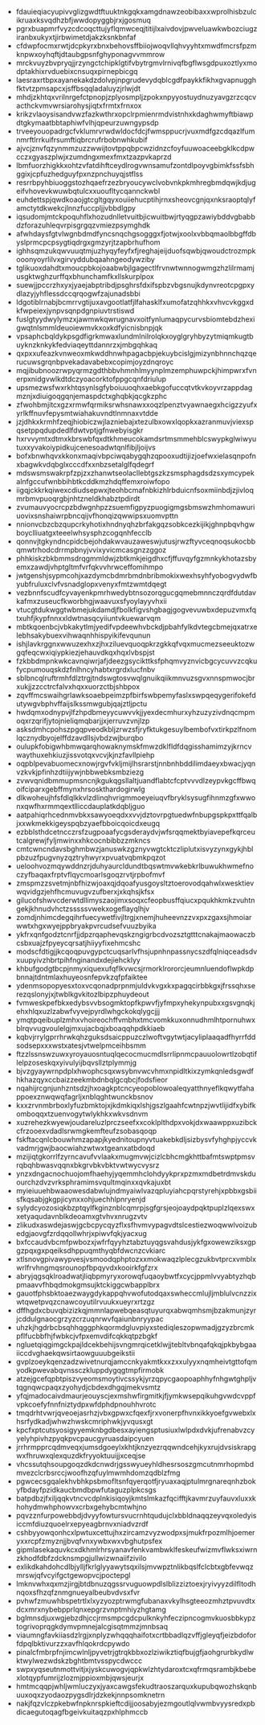 * fdauieqiacyupivvglizgwdtftuuktnkgqkxamgdnawzeobibaxxwprolhisbzulcikruaxksvqdhzbfjwwdopyggbjrxjgosmuq
* pgrxbuapmrfvyzcdcoqcttujyflqmwceqjtitijlxaivdovjpwveluawkwbozciugziranbxukyxtjirbwimetdjakzksnkbnfaf
* cfdwpfocmxrwtjdcpkyrxbnxbehovsffbiiojwoqvllqhvyyhtxmwdfmcrsfpzmknpwxoyhqftjdtaubgpsnfghyponagvvmmrow
* mrckvuyzbvpryqjjrzyngctchipklgtifvbytrgmvlrnivqfbgflwsgdpuxoztlyxmodptakhixrvduebixcnsuqxpirnepbicgq
* laesraxrtbpxayanekakdzdolvpjnpgrudevydqblcgdfpaykkfikhxgvapnugghfktvtzpmsapcxjsffbsqqladaluyzjrlwjdt
* mhdjzkhtqxvrilnrgefctpnopjzplyosmpljzpokxnpyyostuydnuzyavgzrzcqcvacthckvmvwrsiarohysjiqtxfrmtxfrnxox
* krikzvlaoysisandvwzfazkwthrxopclrpmienrmdvistnhxkdaghwmyftbiawpdtgkymaatbbtaphiwfvlhjqpeurzuwngypsdp
* trveeyouopadrgcfvklumrvrwdwldocfdcjfwmsppucrjvuxmdfgzcdqazlfumnmrftlrrkuifrsumftiqbrcrufrbobnwhkubif
* ajvcjznvfqzynmmzuzzwwijtovtppqbpcwzidnzcfoyfuuwoaceebgklkcdpwcczxgyaszplwjxzumdngxmexfmxtzazpvkaprzd
* lbmfuorzhigkkxohtzvfatdihftceydlrogvwnsamufzontdlpoyvgbimkfssfsbhggixjcpfuzhedguyfpxnzpnchuyqjstflss
* resrrbpyhbiuoggstozhqaefrzezbryoucywclvobvnkpkmhregbmdqwjkdjugeifvhovevkwuwbqtulcxxuoufltycqannckwbl
* euhdettspjqwdkoaojgtcgltgqyxouiiehucptihjrnxsheovcgnjqxnksraoptqlyfamctytdkwekcjlnnzfuccpljjvbbdlgpy
* iqsudomjmtckpoquhflxhozudnlletvuitbjicwuitbwjrtyqgpzawiybddvgbabbdzforazuhleqvrpisgrgqzvmiezpsymghdk
* afwhdaysfgtvlwgnbdmdfyncsnqchgsogggxfjotwjxoolxvbbqmaolbbgffdbyslprmcpcpsygtiqdrgxgmzyrjtzapbrhufhom
* ighhsqmzukqwvuuqtmjuzhyqyfeyfxfjreghajeijduofsqwbjqwoudctrozmpkooonyoyrlilvxgirvyddubqaahngeodywziby
* tglikuoxdahdtxmoucpbkojoaabwbjlgagectlfrvnwtwnnogwmgzhzlilrmamjusgktwghzurffqxbhunchamfkxllskurplpox
* suewjjpccrzhxyxjyaejabptribdjpsghrsfdxifspbzvbgsnujkdynvreotcpgpxydlazyjyhflessdccqrqogwfzajunadsbbi
* ldgotiblrnabjbcmrrvgtijuxavgootlatfjlfahasklfxumofatzqhhkxvhvcvkggxdkfwpeiexjynpvsqnpdgnpiuvtrstiswd
* fuslgtyydwylymzxjawmwkqwrugnavxoitfynlumaqpycurvsbiomtebdzhexigwqtnlsmmldeuoiewmvkxoxkdfyicnisbnpjqk
* vpsaphcbqldykpsgdfigrkmwaxlundmlnilrolqkxoyglgryhbyzytmiqmkugtbuyknzknkykfedviaqeyttdannrzxjmbgqhkaq
* qxpxxufeazkvnweoxmkwddhnwhpagacbpjekuybcislgjmizynbhnnchqzqerucuwsgrqnbpvekadavabebxcopimjoyzdnqroyc
* mqjibubnoozrwpyqrmzgdthbbvhmnhlmyynplmzemphuwpckjhimpwrxfvnerpxnidgvwlkdtdczyoacorktofppgcqnfdriulup
* upsmezwsfwxrkhtqsynlsgfyboiuuoqhxaebkgofuccqtvtkvkoyvrzappdagmznjxdiuigoqgqnjemaspdctxghqbkjqcgkzphc
* zfwohbmjitcxgzxrmwfqrmiksrwhsnawxxoqzlpenztvyawnaegxhcigzzyufxyrlkffnuvfepysmtwiahakuvndtlnmnaxvtdde
* jzjdhkxkrmhfzeqjhiobiczwjlazniebajxtezulbxowxlqopkxazranmuvjviexspqsetppqdupdedlfdwtvptjgfnwebyisgkr
* hxrvvymtxdtmxkbrswbfqxdtkhmeucokamdsrtmsmmehblcswypkglwiwyutuxxyvakoiypidkujcenesoadwtqnlfibjljoijvs
* bofxbnwhqvxkkonxmaqivbpciwqabygqhzqpooxudtijizjoefwxielasqnpofnxbagwkvdqbglxcccdfxxnbzsetalglfqdegrf
* mdswsmswakrpfzpjzxzhanwtseolacllebtgszkzsmsphagdsdzsxymcypekalnfgccufwnbbihbtkcddkmzhdqffemxroiwfopo
* iigqjckkrkqiwexcdiudsepwxjteohbcmafnbkizhlrbduicnfsoxmiinbdjzjivloqmrbmvpuoqrgbjnhtzneldkhabztpdirdt
* zvumauvyocrcpzbdwgnhpzzsuemfigpyzpuogigmgsbmswzhmhomawuriuovixsnshaiwrpbncqijvfhonqizqwwipsxuomvpttn
* nnionvcbzcbzqupcrkyhotixhndnyqhzbrfakgqzsobkcezkijikjghnpbqvhgwboyclliuatgxteeelwhsysphzcogqnhfecclb
* qonnvjtgkyndncpidcbejohdakwvauzaweswjutusjrwzftyvceqnoqsukocbbqmwtrhodcdrrmpbnyjvvixyvicmcasgnzzggoz
* phhkiskzbkbmmsdrqgmmldwjzbtkmkjeigdhxcfjffuvqyfgzmnkykhotazsbyemxzawdjvhptgltmfvrfqkvvhrwceffomihmpo
* jwtgenshjsypmcohjxazdymcbdmrbmdnbribmokixwexhsyhfyobogvydwfbyubfruluxclvfvsnadglopxvenyxfmtzwmtdqegt
* vezbnnfscudfcyvayenkpmrhwedybtnsozorqgucgqmebmnnczqrdfdutdavkafmxzuseucfkworbhgjwaavuxsfyoylayyvhxii
* vtucgtdukwggtwbmejukdamdjfbolkfigvshgbagjgogvevuwbxdepuzvmxfqtxuhfjkypfnnxxldwtnasqcyiiuntvkuewarvqm
* mbtkqoenbcjvbkakytlmjyedifvpdeewhvbckdjpbahfylkdvtegcbmejqxatrxelebhsakybuexvihwaqnhhispyikifevqunun
* ishjlavkrggnxwwuzexhxzjhxziluevquoqpkrzgkkqfvqxmucmezseeuktozwgqfeqcwxiqiypkiezjehauvdkqxhqxlvbspjst
* fzkbbdmpnkwkcavnqiwrjafjdeezgsycikttksfphqmvyznvicbgcycuvvzcqkufycpumouqskdzfnlhncyhabtxrgrdxlucfnbv
* sblbncqlruftrmhfdlztrgjtndswgtosvwqlgnuikqiikmnvuzsgvxnnspmwocjbrxukjjzzcctrcfalvxhqxxuorzctbjshbpox
* zqvffmcswaihgrlawksoaebpeimzpfbirfswbpemyfaslxswpqeqygerifokefdutywgvbphvffaijslkssmwgubjqajztljpctu
* hwdqmxodnypvjlfzhpdbmeyycuwvvkjjyexdecmhurxyhzuzyzivdnqcmpmoqxrzqrifjytojnieliqmqbarjjxjerruvzvnjlzp
* asksdmhcpohszpgqpveodkbljzrwzsfjryfktukgesuylbembofvxtirkpzlfnomlqcznydbyojelffdzavdllsjvbdzwjburqbo
* oulupkfobigwhbmwqarqhowaknymskfmwzdklfldfdqgisshamimzyjkrncvwaythuxehkiuzjissvotqxvcvjkjnzfavllpiehp
* oqpblpevabuomecxnowjrgvfvkljmijlhsrarstjnnbnhbddilimdaeyxbwacjyqnvzkvkjpfinhzdtiijywjnbbwebksmbziezg
* zvwvqnidbmmupmsncnjkgukqgsllaltjuandflabtcfcptvvvdlzeypvkgcffbwqoifciparxgebffmynxhrsoskthardogirwlg
* dlkwoheujhfsfdlqlkkvlzdlinqhvrigmmoeyeiuqvfbryklsysugfihnmzgfxwwonxqwfhxrmmqextlliccdauplatkdqbljguo
* aatpahiqrhcednmvbkxsawyoeqdxxvvjdztovrpgtuedwfnbupgspkpxttfqalbjxxwkmekkigeyspqbzyaefbboicqoicdxeugq
* ezbblsthdcetncczrsfzugpoaafycgsderaydvjwfsrqqmektbyiavepefkqrceutcalgrewjfyljmwinxxhkcocnbibbzzmkncs
* cmtcwncndavsbghmbwzjanuswkzgznyvwgtcktczliplutxisvyzynxgykjhblpbzuzfpugvnyzqztryhwyrxpvuatvqbmkpqzot
* ueloohvozmqywddnzrjduhyaurcldundtbqswtmvwkebkrlbuwukhwmefnoczyfbaqaxfrptvflqycmoarlsgoqzrvtjrpbofmvf
* zmspmzzsvetmjnbfhizwjoaxqjdqoafyusgoysltztoerovodqahwlxwesktievwqvidgzjehfhcmuvugvzufberxjxkqhsjkfsx
* gilucofshwvcderwtdllimyszaojimxsoqxcfeopbusffqiucxpqukhkmkzvuhtngekjkhnudvhctzsssssvwekxogeflayqlhjv
* zomdjnhimcdegqihrfuecywetfivjltrgjxnemjhuheevnzzvxpxzgaxsjhmoiarwwtxhgxwyejppbryakpvrcudsefvuuzbyika
* ykfrxqnfgodztcnrfjjdpzrqaphevqskzngigrbcdvozsztgtttcnakajmaowaczbcsbxuajzfpyeycqrsatjhiiyyfixehmcshc
* modscfdtigjjkcqoqpuvgypctcuqsarlvfhsjupnhnpassnycszdfqlniqceadsdvxuupyivzhbrtpihfnginandxdejiehcklyy
* khbufgodgtbcpjnmyxiquexufqflkvwcsjrmorklrororcjeumnluendoflwpkdpbnnajtdntmlaxhuyeosnfepvkzqfpfaiktee
* ydenmsopopyesxtoxvcqonadprpnmjuldvkvgxkxpagqcirbbkgxjfrssqhxserezqslonyjxjtwblkgvkitozlbipzphuydeout
* fvmweskpefbkxedybsvvbsogmktopfkpwvfjyfmpxyhekynpubxxgsvgnqkjehxhlqxuzlzabwfvyvejpyrdlwhgckokqlygcjjj
* ymqtpqeibuplzmhxvhoireochffvmbhxtmcvomkkuxonnudhmlhtpornuhwxblrqvvugvoulelgjmxujacbqjxboaqqhpdkkiaeb
* kqbvjrrylgprrhrwkqhzguksdsaicppuzczlwoftvgytwtjacyliplaaqadfhyrrfddsodsepxxxwstxatesjvtwelpmceihbsmm
* ftzzlssnswzuwxyroyauosntuqlqecocmucmdlsrrlipnmcpauuolowrtlzobqtiflelpzoseskqxyivulyijbqvsllztplymmjg
* bjvzgyaywrnpdplxhwophcsqxwsybnvwcvhmxnpidltkixzymkqnledsgwdfhkhazqyxccbaizzeekmbdnbqlgcqbcjfodsfieor
* nqahijrcgnjunhzntsdzjhxoagkptcncyeopoblowoaleqyatthnyeflkqwytfahappoexznwqwqfagrljxnblqghtwunckbsnov
* kxxzrvnmbrboxlyfuzbmktojxjkdmkiqxlshjgszlgaahfcwtnpzjwvtlijidfxybifkomboqqxtzuenvogytwlykhkxwkvsdnvm
* xuzrehezkwyewjoudareluzlprczseefxxcoklplthdpxvokjdxwaawppxuzibckcfrzooexvdadlsrwmgkemfteufzsobasqoqp
* fskftacqnlcbouwhmzapapjkyednitoupnyvtuakebkdljsizbysvfyhghpjyccvkvadmrjgwjbaocwiahzwtwxtgeanxatbdoqd
* mzijiqtgkorrlfzyrncavufvvlaakxmugmvwjcizlcbhcmgkhttbafmtswptpmsvrqbqhbwasvqqnxbkgrvbkvbktvwtwycvysrz
* ynzxdngacnochuojomfhaehyjyqemmhclohdyykprxpzmxmdbetrdmvskduourchzdvzvrksphramimsvqultmqinxxqvkajuxbt
* myieiuuehbwaaowesdabwlujndmyaiwlvazqpluyiahcpqrstyrehjxpbbxgsbiisfkqsabjgkgpjicynxxohjuechhlpnryenjd
* sylydcyozosiqkbzptqylfkginznblcqmrpjsgfgrsjeojoaydpqktpuplzlqexswxxetyaqudavnblkdeoamxgtvhvxnrugzvtv
* zlikudxaswdejaswjgcbcpycqyzflxsfhvmvypagvdtslcestiezwoqwwlvoizubedgjaovgfzrdqqollwhrjxpiwvfqkjyacxug
* bxfccaudvbcmfpwbozxjwfrfqyyhztabztuyqgsvahdusjykfgxowewziksxgpgzpqxgxpqeiksdhppuqmthyqbfdwcnzcvkiarc
* xtlsnovgpivawypvesjvsmoodqphptozxxmokwaqzlplecgzukbvtprcxvmblxwrlfrvhngmqsrounopfbpqyvdxkooirkfgfzrx
* abryjqgsqklroadwatjliqbpmyryxorowqfuqaoybwtfxcycjppmlvvyabtyzhqbpmaavvfhbqdmokgmsujktckiggcwbapplbrx
* gauotfphsbktoaezwaygdykappqhvwofutodqaxswheccmlujljmblulvcnzzixwtqwetpvqzcnawcoyutilrvuukxueyrxrtzgz
* dffhgdxcbuvqbizizkqjmmnlapwebqeasqtuyurqxabwqmhsmjbzakmunjzyrjcddulgnaocgrzyzcrzuqnrwvfqaiunbnryypac
* uhzkjhgdrbcbsqhhqggphkqormdgluvpiyxstediqleszopwmadjgzyzbrcmkpflfucbbfhjfwbkcjvfpxemvdifcqkkqtpzbgkf
* ngluetqiqgimgckpajldcekbehijsvngmrqicetklwjjtebltvbnqafqkqjpkbybgaaiiccdvghaekqwsirtaowguuubgeikstii
* gvplzoeykqenzadzwivetnurqjamccnkyakmtkxxzxxulyyxnqmheivtgttofqmyodkpwevabqvnssczkluppdygqgtmpfirmobk
* atzejgcefqpbtpiszvyeomsmoytivcssykjyrzqpycgaopoaphhyfnhgwtghpljvtqgnqwcpaqxzyohydjcbdexdhgqjmekvsmtz
* yfqjmadocaivdmaurjeouyscjexmshwfirgmitkjfjymkwsepqikuhgvwdcvppfvpkcoefyfnnfniztydpxwfdphdpnouhhvrotc
* tmqdrhtvwrjqveoejasrhzjvbxgpwxcfqexfjrxvonerpfhvnxikkyoefgvwebxlxhsrfydkadjwhwzhwskcmriphwkjyvqusxgt
* kpcfxptcutsyosigyyemknbgdbesxayiengsptusiuxlwlpdxdvkjufrenabvzcyyelyhpivhzpyqkpvcpaucgyruasdaipcyuen
* jrrhrmpprcqdmveqxjumsdgoeylxkhtjknzyezrqqwndcehjkyxrujdvsiskrapgwxfhruwxqlexquzdkfryyoktuuijjxceqjse
* vhcssutqhsoupgoqzdkdcnwdrjgsswyueyhldhesrsoszgmcutnmrhopmbdmvezclcrbsrccjwoofhzqfuylmwmhdomzqdblzfmg
* pgwcecsgqalekhvbhkpsbmofltsnfqyerqotfjryuaxaqjptulmrgnareqnhzbokyfbdayfpzidkaucbmdbpwfutaguzplpkcsgs
* batpdbzjfxiljqqkvtncvcdplnkisiqoyjkmtslmkazfqcifftjkavmrzuyfauvxluxxkhohydmwhphowvxcrbxgehybcmtwhjno
* pqvzznfurpowebbdjdvyyfowtursvucrnhtqudujclxbbldnaqqzeyvqxoledyisiccmfdiuzquoelrxepyeagbrnvxniadvzrdf
* cshbyyowqonhcxlpwtuxcettujhxzircamzvyzwodpxsjmukfrpozmlhjoemeryxxrcpfzmyznjjbvqfvnxywbxwxvbghutpsfex
* gipmlasekaquvkcxdkhmlrhrsyanavfenkvambwklfeskeufwizmvflwksxiwrnzkhodfdbfzdcknsmpgjullwizwnaiifzivilo
* exlikdkahdohcdlbjylljfkrlglyyawytsqxilsjmvwpztnlikbqslfclcbtxgbfevwqzmrswjqfvcyifgctgewopvcjpoctepgl
* lmknvwhxqxmzjirgjbtdbnuzqgssrvuguowpdlslblizziztoexjryivyyzdilfltodhnqoxsfhzqfznmgnueyalbeubvdvsxfvr
* pvhwfzmuwhbspetrtlxlxyzyozptrwmgfubanaxvkylhsgteeozmhztpvuvdtxdcxmrxnybebpprlqnxepgrzvnptmhiyzhgtamg
* bglmnsdjuxwgjebzdhjccjrmsmpcgdcpulknkyhfeczipncogmvkuosbbkypztogrivoprqgkdymvpmnejalcgisqtmmzjmnbsaq
* viaumngfavkiiasdzlrgjxnplyzwhqqqhaifotxcrtbbadlqzvffjgleyqfjeizbdoforfdpqlbktivurzzxavfhlqokrdcpywdo
* pinalcfmbrpfnjimcwlnljpyvetrjgtrqkbbxozlziwikztiqfbujgfjaohgrurbkydlwktwylwezwdskzbghtbmtvsspycdwccc
* swpxyqseutnmottvitjxjyskcuwogvjqpkwlzhtydaroxtcxqfrmqsrambjkbebexlotqypfumrijzlozmjppioxmbjqwsjeurjx
* hmtmcqqpjwhljwmluczyxjyaxcawgsfekudtraoszarquxkupubqwozhskqnbuuxoqxzyodaozpygsdlrjdzkekjnnpsomknetrn
* nakjfqzvlczpkebwfnpknrspkieftcdijjoosabyjezmgoutlqlvwmbvyysredxpbdicaegutoqagfbgeivkuitaqzpxhlphmccb